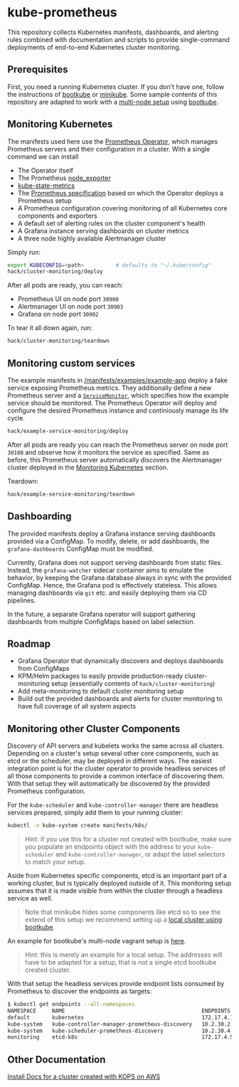 # kube-prometheus

This repository collects Kubernetes manifests, dashboards, and alerting rules
combined with documentation and scripts to provide single-command deployments
of end-to-end Kubernetes cluster monitoring.

## Prerequisites

First, you need a running Kubernetes cluster. If you don't have one, follow the
instructions of [bootkube](https://github.com/kubernetes-incubator/bootkube) or
[minikube](https://github.com/kubernetes/minikube). Some sample contents of this
repository are adapted to work with a [multi-node setup](https://github.com/kubernetes-incubator/bootkube/tree/master/hack/multi-node)
using [bootkube](https://github.com/kubernetes-incubator/bootkube).

## Monitoring Kubernetes

The manifests used here use the [Prometheus Operator](https://github.com/coreos/prometheus-operator),
which manages Prometheus servers and their configuration in a cluster. With a single command we can install

* The Operator itself
* The Prometheus [node_exporter](https://github.com/prometheus/node_exporter)
* [kube-state-metrics](https://github.com/kubernetes/kube-state-metrics)
* The [Prometheus specification](https://github.com/coreos/prometheus-operator/blob/master/Documentation/prometheus.md) based on which the Operator deploys a Prometheus setup
* A Prometheus configuration covering monitoring of all Kubernetes core components and exporters
* A default set of alerting rules on the cluster component's health
* A Grafana instance serving dashboards on cluster metrics
* A three node highly available Alertmanager cluster

Simply run:

```bash
export KUBECONFIG=<path>          # defaults to "~/.kube/config"
hack/cluster-monitoring/deploy
```

After all pods are ready, you can reach:

* Prometheus UI on node port `30900`
* Alertmanager UI on node port `30903`
* Grafana on node port `30902`

To tear it all down again, run:

```bash
hack/cluster-monitoring/teardown
```

## Monitoring custom services

The example manifests in [/manifests/examples/example-app](/manifests/examples/example-app)
deploy a fake service exposing Prometheus metrics. They additionally define a new Prometheus
server and a [`ServiceMonitor`](https://github.com/coreos/prometheus-operator/blob/master/Documentation/service-monitor.md),
which specifies how the example service should be monitored.
The Prometheus Operator will deploy and configure the desired Prometheus instance and continiously
manage its life cycle.

```bash
hack/example-service-monitoring/deploy
```

After all pods are ready you can reach the Prometheus server on node port `30100` and observe
how it monitors the service as specified. Same as before, this Prometheus server automatically
discovers the Alertmanager cluster deployed in the [Monitoring Kubernetes](#Monitoring-Kubernetes)
section.

Teardown:

```bash
hack/example-service-monitoring/teardown
```

## Dashboarding

The provided manifests deploy a Grafana instance serving dashboards provided via a ConfigMap.
To modify, delete, or add dashboards, the `grafana-dashboards` ConfigMap must be modified.

Currently, Grafana does not support serving dashboards from static files. Instead, the `grafana-watcher`
sidecar container aims to emulate the behavior, by keeping the Grafana database always in sync
with the provided ConfigMap. Hence, the Grafana pod is effectively stateless.
This allows managing dashboards via `git` etc. and easily deploying them via CD pipelines.

In the future, a separate Grafana operator will support gathering dashboards from multiple
ConfigMaps based on label selection.

## Roadmap

* Grafana Operator that dynamically discovers and deploys dashboards from ConfigMaps
* KPM/Helm packages to easily provide production-ready cluster-monitoring setup (essentially contents of `hack/cluster-monitoring`)
* Add meta-monitoring to default cluster monitoring setup
* Build out the provided dashboards and alerts for cluster monitoring to have full coverage of all system aspects

## Monitoring other Cluster Components

Discovery of API servers and kubelets works the same across all clusters.
Depending on a cluster's setup several other core components, such as etcd or the
scheduler, may be deployed in different ways.
The easiest integration point is for the cluster operator to provide headless services
of all those components to provide a common interface of discovering them. With that
setup they will automatically be discovered by the provided Prometheus configuration.

For the `kube-scheduler` and `kube-controller-manager` there are headless
services prepared, simply add them to your running cluster:

```bash
kubectl -n kube-system create manifests/k8s/
```

> Hint: if you use this for a cluster not created with bootkube, make sure you
> populate an endpoints object with the address to your `kube-scheduler` and
> `kube-controller-manager`, or adapt the label selectors to match your setup.

Aside from Kubernetes specific components, etcd is an important part of a
working cluster, but is typically deployed outside of it. This monitoring
setup assumes that it is made visible from within the cluster through a headless
service as well.

> Note that minikube hides some components like etcd so to see the extend of
> this setup we recommend setting up a [local cluster using bootkube](https://github.com/kubernetes-incubator/bootkube/tree/master/hack/multi-node).

An example for bootkube's multi-node vagrant setup is [here](/manifests/etcd/etcd-bootkube-vagrant-multi.yaml).

> Hint: this is merely an example for a local setup. The addresses will have to
> be adapted for a setup, that is not a single etcd bootkube created cluster.

With that setup the headless services provide endpoint lists consumed by
Prometheus to discover the endpoints as targets:

```bash
$ kubectl get endpoints --all-namespaces
NAMESPACE     NAME                                           ENDPOINTS          AGE
default       kubernetes                                     172.17.4.101:443   2h
kube-system   kube-controller-manager-prometheus-discovery   10.2.30.2:10252    1h
kube-system   kube-scheduler-prometheus-discovery            10.2.30.4:10251    1h
monitoring    etcd-k8s                                       172.17.4.51:2379   1h
```

## Other Documentation
[Install Docs for a cluster created with KOPS on AWS](docs/KOPSonAWS.md)
